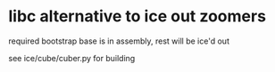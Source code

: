 # libc alternative to ice out zoomers
required bootstrap base is in assembly, rest will be ice'd out

see ice/cube/cuber.py for building